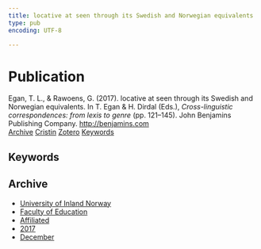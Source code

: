 ```yaml
---
title: locative at seen through its Swedish and Norwegian equivalents
type: pub
encoding: UTF-8

---
```

<h1>Publication</h1>
<article id="csl-bib-container-PG72JU2Z" class="csl-bib-container">
  <div class="csl-bib-body"> <div class="csl-entry">Egan, T. L., &#38; Rawoens, G. (2017). locative at seen through its Swedish and Norwegian equivalents. In T. Egan &#38; H. Dirdal (Eds.), <i>Cross-linguistic correspondences: from lexis to genre</i> (pp. 121–145). John Benjamins Publishing Company. <a href="http://benjamins.com">http://benjamins.com</a></div> </div>
  <div class="csl-bib-buttons">
    <a href="#taxonomy-article-PG72JU2Z" alt="archive" class="csl-bib-button">Archive</a>
    <a href="https://app.cristin.no/results/show.jsf?id=1523004" alt="Cristin" class="csl-bib-button">Cristin</a>
    <a href="http://zotero.org/groups/5881554/items/PG72JU2Z" alt="Zotero" class="csl-bib-button">Zotero</a>
    <a href="#keywords-article-PG72JU2Z" alt="keywords" class="csl-bib-button">Keywords</a>
  </div>
  <div id="csl-bib-meta-container-PG72JU2Z"></div>
</article>
<div id="csl-bib-meta-PG72JU2Z" class="csl-bib-meta">
  <article id="keywords-article-PG72JU2Z" class="keywords-article">
    <h1>Keywords</h1>
    
  </article>
  <article id="taxonomy-article-PG72JU2Z" class="taxonomy-article">
    <h1>Archive</h1>
    <ul>
      <li><a href="{{< params subfolder >}}en/archive/?key=3DCRN523">University of Inland Norway</a></li>
      <li><a href="{{< params subfolder >}}en/archive/?key=WYNZA47F">Faculty of Education</a></li>
      <li><a href="{{< params subfolder >}}en/archive/?key=2ZAN5K7T">Affiliated</a></li>
      <li><a href="{{< params subfolder >}}en/archive/?key=6HCJH8II">2017</a></li>
      <li><a href="{{< params subfolder >}}en/archive/?key=BEWWD2LU">December</a></li>
    </ul>
  </article>
</div>
